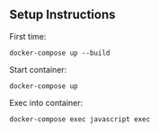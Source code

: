 ## Setup Instructions

First time:

```
docker-compose up --build
```

Start container:

```
docker-compose up
```

Exec into container:

```
docker-compose exec javascript exec
```
